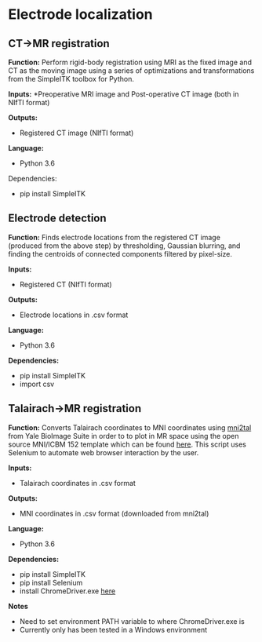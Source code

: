 # Electrode localization

## CT->MR registration

**Function:**
Perform rigid-body registration using MRI as the fixed image and CT as the moving image using a series of optimizations and transformations from the SimpleITK toolbox for Python.

**Inputs:**
  *Preoperative MRI image and Post-operative CT image (both in NIfTI format)

**Outputs:**
  * Registered CT image (NIfTI format)

**Language:**
  * Python 3.6

Dependencies:
  * pip install SimpleITK


## Electrode detection

**Function:**
Finds electrode locations from the registered CT image (produced from the above step) by thresholding, Gaussian blurring, and finding the centroids of connected components filtered by pixel-size.

**Inputs:**
  * Registered CT (NIfTI format)

**Outputs:**
  * Electrode locations in .csv format

**Language:**
  * Python 3.6

**Dependencies:**
  * pip install SimpleITK
  * import csv


## Talairach->MR registration

**Function:**
Converts Talairach coordinates to MNI coordinates using [mni2tal](https://bioimagesuiteweb.github.io/webapp/mni2tal.html) from Yale BioImage Suite in order to to plot in MR space using the open source MNI/ICBM 152 template which can be found [here](http://www.bic.mni.mcgill.ca/ServicesAtlases/ICBM152NLin2009).
This script uses Selenium to automate web browser interaction by the user.

**Inputs:**
  * Talairach coordinates in .csv format

**Outputs:**
  * MNI coordinates in .csv format (downloaded from mni2tal)

**Language:**
  * Python 3.6

**Dependencies:**
  * pip install SimpleITK
  * pip install Selenium
  * install ChromeDriver.exe [here](http://chromedriver.chromium.org/downloads)

**Notes**
  - Need to set environment PATH variable to where ChromeDriver.exe is
  - Currently only has been tested in a Windows environment
